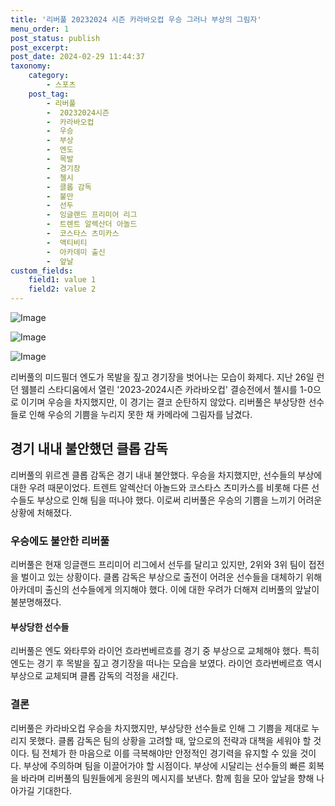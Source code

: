 ```yaml
---
title: '리버풀 20232024 시즌 카라바오컵 우승 그러나 부상의 그림자'
menu_order: 1
post_status: publish
post_excerpt: 
post_date: 2024-02-29 11:44:37
taxonomy:
    category:
        - 스포츠
    post_tag:
        - 리버풀
        -  20232024시즌
        -  카라바오컵
        -  우승
        -  부상
        -  엔도
        -  목발
        -  경기장
        -  첼시
        -  클롭 감독
        -  불만
        -  선두
        -  잉글랜드 프리미어 리그
        -  트렌트 알렉산더 아놀드
        -  코스타스 츠미카스
        -  액티비티
        -  아카데미 출신
        -  앞날
custom_fields:
    field1: value 1
    field2: value 2
---
```


![Image](https://imgnews.pstatic.net/image/117/2024/02/29/0003809471_002_20240229065101261.jpg?type=w647)

![Image](https://imgnews.pstatic.net/image/117/2024/02/29/0003809471_003_20240229065101301.jpg?type=w647)

![Image](https://imgnews.pstatic.net/image/117/2024/02/29/0003809471_004_20240229065101338.jpg?type=w647)

리버풀의 미드필더 엔도가 목발을 짚고 경기장을 벗어나는 모습이 화제다. 지난 26일 런던 웸블리 스타디움에서 열린 '2023-2024시즌 카라바오컵' 결승전에서 첼시를 1-0으로 이기며 우승을 차지했지만, 이 경기는 결코 순탄하지 않았다. 리버풀은 부상당한 선수들로 인해 우승의 기쁨을 누리지 못한 채 카메라에 그림자를 남겼다.
## 경기 내내 불안했던 클롭 감독
리버풀의 위르겐 클롭 감독은 경기 내내 불안했다. 우승을 차지했지만, 선수들의 부상에 대한 우려 때문이었다. 트렌트 알렉산더 아놀드와 코스타스 츠미카스를 비롯해 다른 선수들도 부상으로 인해 팀을 떠나야 했다. 이로써 리버풀은 우승의 기쁨을 느끼기 어려운 상황에 처해졌다.
### 우승에도 불안한 리버풀
리버풀은 현재 잉글랜드 프리미어 리그에서 선두를 달리고 있지만, 2위와 3위 팀이 접전을 벌이고 있는 상황이다. 클롭 감독은 부상으로 출전이 어려운 선수들을 대체하기 위해 아카데미 출신의 선수들에게 의지해야 했다. 이에 대한 우려가 더해져 리버풀의 앞날이 불분명해졌다.
#### 부상당한 선수들
리버풀은 엔도 와타루와 라이언 흐라번베르흐를 경기 중 부상으로 교체해야 했다. 특히 엔도는 경기 후 목발을 짚고 경기장을 떠나는 모습을 보였다. 라이언 흐라번베르흐 역시 부상으로 교체되며 클롭 감독의 걱정을 새긴다.
### 결론
리버풀은 카라바오컵 우승을 차지했지만, 부상당한 선수들로 인해 그 기쁨을 제대로 누리지 못했다. 클롭 감독은 팀의 상황을 고려할 때, 앞으로의 전략과 대책을 세워야 할 것이다. 팀 전체가 한 마음으로 이를 극복해야만 안정적인 경기력을 유지할 수 있을 것이다. 부상에 주의하며 팀을 이끌어가야 할 시점이다. 부상에 시달리는 선수들의 빠른 회복을 바라며 리버풀의 팀원들에게 응원의 메시지를 보낸다. 함께 힘을 모아 앞날을 향해 나아가길 기대한다.
